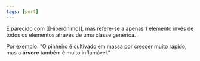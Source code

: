 ```yaml
---
tags: [port]
---
```


É parecido com [[Hiperónimo]], mas refere-se a apenas 1 elemento invês de todos os elementos através de uma classe genérica.

Por exemplo: “O pinheiro é cultivado em massa por crescer muito rápido, mas a **árvore** também é muito inflamável.”